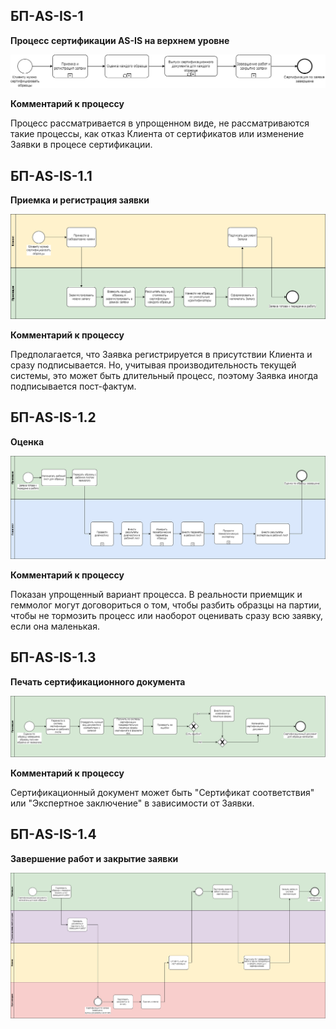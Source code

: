 ## БП-AS-IS-1 

**Процесс сертификации AS-IS на верхнем уровне**

![БП-AS-IS-1](diagrams\BP-AS-IS\BP-AS-IS-1.png)

**Комментарий к процессу**

Процесс рассматривается в упрощенном виде, не рассматриваются такие процессы, как отказ Клиента от сертификатов или изменение Заявки в процесе сертификации. 

## БП-AS-IS-1.1 

**Приемка и регистрация заявки**

![БП-AS-IS-1](diagrams\BP-AS-IS\BP-AS-IS-1.1.png)

**Комментарий к процессу**

Предполагается, что Заявка регистрируется в присутствии Клиента и сразу подписывается. Но, учитывая производительность текущей системы, это может быть длительный процесс, поэтому Заявка иногда подписывается пост-фактум. 

## БП-AS-IS-1.2 

**Оценка**

![БП-AS-IS-1](diagrams\BP-AS-IS\BP-AS-IS-1.2.png)

**Комментарий к процессу**

Показан упрощенный вариант процесса. В реальности приемщик и геммолог могут договориться о том, чтобы разбить образцы на партии, чтобы не тормозить процесс или наоборот оценивать сразу всю заявку, если она маленькая.

## БП-AS-IS-1.3

**Печать сертификационного документа**

![БП-AS-IS-1](diagrams\BP-AS-IS\BP-AS-IS-1.3.png)

**Комментарий к процессу**

Сертификационный документ может быть "Сертификат соответствия" или "Экспертное заключение" в зависимости от Заявки.

## БП-AS-IS-1.4

**Завершение работ и закрытие заявки**

![БП-AS-IS-1](diagrams\BP-AS-IS\BP-AS-IS-1.4.png)